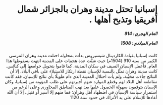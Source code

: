 <h1 dir="rtl">إسبانيا تحتل مدينة وهران بالجزائر شمال أفريقيا وتذبح أهلها .</h1>

<h5 dir="rtl">العام الهجري:  914

العام الميلادي: 1508

</h5>

<p dir="rtl">كانت إسبانيا بقيادة الكاردينال شيسيروس بدأت بمحاولة احتلت مدينة وهران المرسى الكبير من سنة 910 (1504م) حيث شنَّت عدة هجمات على المدينة انتهت بسقوطها هذا العام, فأعمل الإسبان السيف في سكان المدينة، كما قاموا بتحويل جوامعها إلى كنائس. كانت مدينة وهران تمثِّل بالنسبة للإسبان نقطة ارتكاز للاستيلاء على باقي البلاد. إلا أن النتائج جاءت مخيِّبة. ولم يأت احتلال المدينة الذي دام طويلًا بأي نتائج للإسبان. فقد كانت مقاطعة أهل البلاد لهم وقطع الموارد عنهم أجبرتهم على طلب المؤونة من إسبانيا، وكان الإسبان يتوقعون سهولة الحصول عليها بعد نهب المناطق المجاورة, وعلى الرغم من استمرار سياسة الإسبان في اضطهاد أهل وهران؛ فما منهم إلا أسير أو قتيل، إلا أن الله أعادها للإسلام على يد الأتراك في حدود سنة 1120</p></br>
